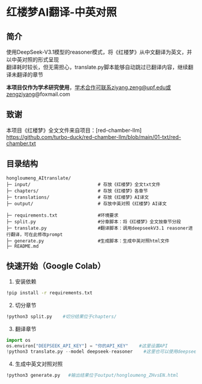 # 红楼梦AI翻译-中英对照



## 简介
使用DeepSeek-V3.1模型的reasoner模式，将《红楼梦》从中文翻译为英文，并以中英对照的形式呈现   
翻译耗时较长，但无需担心，translate.py脚本能够自动跳过已翻译内容，继续翻译未翻译的章节


**本项目仅作为学术研究使用**，学术合作可联系ziyang.zeng@upf.edu或zengziyang@foxmail.com



## 致谢
本项目《红楼梦》全文文件来自项目：[red-chamber-llm] https://github.com/turbo-duck/red-chamber-llm/blob/main/01-txt/red-chamber.txt



## 目录结构
```
hongloumeng_AItranslate/
├─ input/                         # 存放《红楼梦》全文txt文件
├─ chapters/                      # 存放《红楼梦》各章节
├─ translations/                  # 存放《红楼梦》AI译文
├─ output/                        # 存放中英对照《红楼梦》AI译文

├─ requirements.txt               #环境要求
├─ split.py                       #分章脚本：将《红楼梦》全文按章节分段
├─ translate.py                   #翻译脚本：调用deepseekV3.1 reasoner进行翻译，可在此修改prompt
├─ generate.py                    #生成脚本：生成中英对照html文件
├─ README.md
```



## 快速开始（Google Colab）

1. 安装依赖
```bash
!pip install -r requirements.txt
```

2. 切分章节
```bash
!python3 split.py    #切分结果位于chapters/
```

3. 翻译章节
```python
import os
os.environ["DEEPSEEK_API_KEY"] = "你的API_KEY"    #这里设置API
!python3 translate.py --model deepseek-reasoner    #这里也可以使用deepseek-chat模式；翻译结果位于translations/
```

4. 生成中英文对照对照
```bash
!python3 generate.py   #输出结果位于output/hongloumeng_ZHvsEN.html
```
